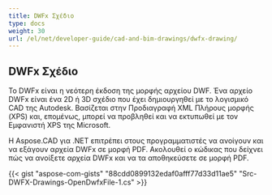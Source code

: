 ```yaml
---
title: DWFx Σχέδιο
type: docs
weight: 30
url: /el/net/developer-guide/cad-and-bim-drawings/dwfx-drawing/
---
```


## **DWFx Σχέδιο**
Το DWFx είναι η νεότερη έκδοση της μορφής αρχείου DWF. Ένα αρχείο DWFx είναι ένα 2D ή 3D σχέδιο που έχει δημιουργηθεί με το λογισμικό CAD της Autodesk. Βασίζεται στην Προδιαγραφή XML Πλήρους μορφής (XPS) και, επομένως, μπορεί να προβληθεί και να εκτυπωθεί με τον Εμφανιστή XPS της Microsoft.

Η Aspose.CAD για .NET επιτρέπει στους προγραμματιστές να ανοίγουν και να εξάγουν αρχεία DWFx σε μορφή PDF. Ακολουθεί ο κώδικας που δείχνει πώς να ανοίξετε αρχεία DWFx και να τα αποθηκεύσετε σε μορφή PDF.

{{< gist "aspose-com-gists" "88cdd0899132edaf0afff77d33d11ae5" "Src-DWFX-Drawings-OpenDwfxFile-1.cs" >}}
